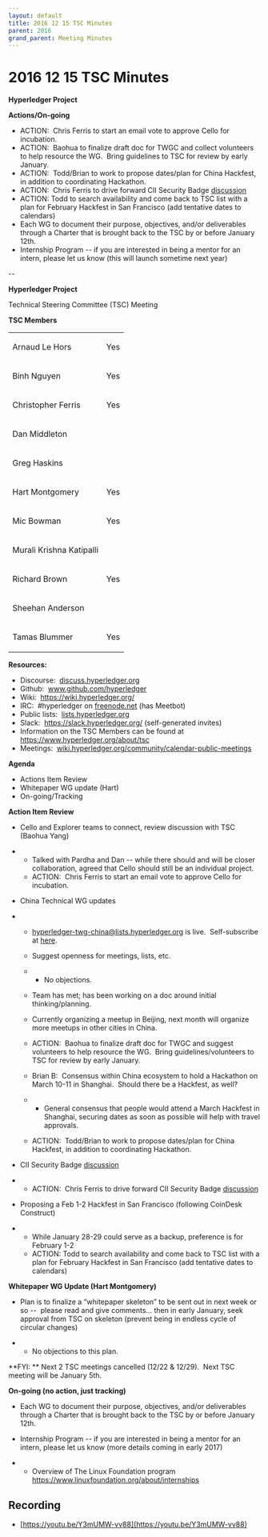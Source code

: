 ```yaml
---
layout: default
title: 2016 12 15 TSC Minutes
parent: 2016
grand_parent: Meeting Minutes
---
```

# 2016 12 15 TSC Minutes

**Hyperledger Project**

**Actions/On-going**

- ACTION:  Chris Ferris to start an email vote to approve Cello for
  incubation.
- ACTION:  Baohua to finalize draft doc for TWGC and collect volunteers
  to help resource the WG.  Bring guidelines to TSC for review by early
  January.
- ACTION:  Todd/Brian to work to propose dates/plan for China Hackfest,
  in addition to coordinating Hackathon.
- ACTION:  Chris Ferris to drive forward CII Security Badge <a
  href="https://lists.hyperledger.org/pipermail/hyperledger-tsc/2016-December/000500.html"
  class="external-link" rel="nofollow"><span>discussion</span></a>
- ACTION: Todd to search availability and come back to TSC list with a
  plan for February Hackfest in San Francisco (add tentative dates to
  calendars)
- Each WG to document their purpose, objectives, and/or deliverables
  through a Charter that is brought back to the TSC by or before January
  12th.
- Internship Program -- if you are interested in being a mentor for an
  intern, please let us know (this will launch sometime next year)

--

**Hyperledger Project**

Technical Steering Committee (TSC) Meeting

**TSC Members**

<div class="table-wrap">

<table class="confluenceTable">
<tbody>
<tr class="odd">
<td class="confluenceTd"><p><span>Arnaud Le Hors</span></p></td>
<td class="confluenceTd"><p><span>Yes</span></p></td>
</tr>
<tr class="even">
<td class="confluenceTd"><p><span>Binh Nguyen</span></p></td>
<td class="confluenceTd"><p><span>Yes</span></p></td>
</tr>
<tr class="odd">
<td class="confluenceTd"><p><span>Christopher Ferris</span></p></td>
<td class="confluenceTd"><p><span>Yes</span></p></td>
</tr>
<tr class="even">
<td class="confluenceTd"><p><span>Dan Middleton</span></p></td>
<td class="confluenceTd"><br />
</td>
</tr>
<tr class="odd">
<td class="confluenceTd"><p><span>Greg Haskins</span></p></td>
<td class="confluenceTd"><br />
</td>
</tr>
<tr class="even">
<td class="confluenceTd"><p><span>Hart Montgomery</span></p></td>
<td class="confluenceTd"><p><span>Yes</span></p></td>
</tr>
<tr class="odd">
<td class="confluenceTd"><p><span>Mic Bowman</span></p></td>
<td class="confluenceTd"><p><span>Yes</span></p></td>
</tr>
<tr class="even">
<td class="confluenceTd"><p><span>Murali Krishna
Katipalli</span></p></td>
<td class="confluenceTd"><br />
</td>
</tr>
<tr class="odd">
<td class="confluenceTd"><p><span>Richard Brown</span></p></td>
<td class="confluenceTd"><p><span>Yes</span></p></td>
</tr>
<tr class="even">
<td class="confluenceTd"><p><span>Sheehan Anderson</span></p></td>
<td class="confluenceTd"><br />
</td>
</tr>
<tr class="odd">
<td class="confluenceTd"><p><span>Tamas Blummer</span></p></td>
<td class="confluenceTd"><p><span>Yes</span></p></td>
</tr>
</tbody>
</table>

</div>

  

**Resources:**

- Discourse: 
  <a href="http://discuss.hyperledger.org" class="external-link"
  rel="nofollow">discuss.hyperledger.org</a>
- Github: 
  <a href="http://www.github.com/hyperledger" class="external-link"
  rel="nofollow"><span>www.github.com/hyperledger</span></a>
- Wiki:  <a href="https://wiki.hyperledger.org/"
  rel="nofollow">https://wiki.hyperledger.org/</a>
- IRC:  \#hyperledger on
  <a href="http://freenode.net" class="external-link"
  rel="nofollow">freenode.net</a> (has Meetbot)
- Public lists: 
  <a href="http://lists.hyperledger.org" class="external-link"
  rel="nofollow">lists.hyperledger.org</a>
- Slack:  <a href="https://slack.hyperledger.org/" class="external-link"
  rel="nofollow"><span>https://slack.hyperledger.org/</span></a>
  (self-generated invites)
- Information on the TSC Members can be found at
  <a href="https://www.hyperledger.org/about/tsc" class="external-link"
  rel="nofollow"><span>https://www.hyperledger.org/about/tsc</span></a>
- Meetings: 
  <a href="http://wiki.hyperledger.org/community/calendar-public-meetings"
  class="external-link"
  rel="nofollow">wiki.hyperledger.org/community/calendar-public-meetings</a>

  

**Agenda**

- Actions Item Review
- Whitepaper WG update (Hart)
- On-going/Tracking

  

**Action Item Review**

- Cello and Explorer teams to connect, review discussion with TSC
  (Baohua Yang)

- - Talked with Pardha and Dan -- while there should and will be closer
    collaboration, agreed that Cello should still be an individual
    project.
  - ACTION:  Chris Ferris to start an email vote to approve Cello for
    incubation.

- China Technical WG updates

- - <a href="mailto:hyperledger-twg-china@lists.hyperledger.org"
    class="external-link"
    rel="nofollow"><span>hyperledger-twg-china@lists.hyperledger.org</span></a>
    is live.  Self-subscribe at <a
    href="https://lists.hyperledger.org/mailman/listinfo/hyperledger-twg-china"
    class="external-link" rel="nofollow"><span>here</span></a>.

  - Suggest openness for meetings, lists, etc.

  - - No objections.

  - Team has met; has been working on a doc around initial
    thinking/planning.

  - Currently organizing a meetup in Beijing, next month will organize
    more meetups in other cities in China.

  - ACTION:  Baohua to finalize draft doc for TWGC and suggest
    volunteers to help resource the WG.  Bring guidelines/volunteers to
    TSC for review by early January.

  - Brian B:  Consensus within China ecosystem to hold a Hackathon on
    March 10-11 in Shanghai.  Should there be a Hackfest, as well?

  - - General consensus that people would attend a March Hackfest in
      Shanghai, securing dates as soon as possible will help with travel
      approvals.

  - ACTION:  Todd/Brian to work to propose dates/plan for China
    Hackfest, in addition to coordinating Hackathon.

- CII Security Badge <a
  href="https://lists.hyperledger.org/pipermail/hyperledger-tsc/2016-December/000500.html"
  class="external-link" rel="nofollow"><span>discussion</span></a>

- - ACTION:  Chris Ferris to drive forward CII Security Badge <a
    href="https://lists.hyperledger.org/pipermail/hyperledger-tsc/2016-December/000500.html"
    class="external-link" rel="nofollow"><span>discussion</span></a>

- Proposing a Feb 1-2 Hackfest in San Francisco (following CoinDesk
  Construct)

- - While January 28-29 could serve as a backup, preference is for
    February 1-2
  - ACTION: Todd to search availability and come back to TSC list with a
    plan for February Hackfest in San Francisco (add tentative dates to
    calendars)

  

**Whitepaper WG Update (Hart Montgomery)**

- Plan is to finalize a “whitepaper skeleton” to be sent out in next
  week or so --  please read and give comments… then in early January,
  seek approval from TSC on skeleton (prevent being in endless cycle of
  circular changes)

- - No objections to this plan.

  

**FYI: ** Next 2 TSC meetings cancelled (12/22 & 12/29).  Next TSC
meeting will be January 5th.

**On-going (no action, just tracking)**

- Each WG to document their purpose, objectives, and/or deliverables
  through a Charter that is brought back to the TSC by or before January
  12th.

- Internship Program -- if you are interested in being a mentor for an
  intern, please let us know (more details coming in early 2017)

- - Overview of The Linux Foundation program
    <a href="https://www.linuxfoundation.org/about/internships"
    class="external-link"
    rel="nofollow"><span>https://www.linuxfoundation.org/about/internships</span></a>

## Recording
 * [https://youtu.be/Y3mUMW-vv88](https://youtu.be/Y3mUMW-vv88)
